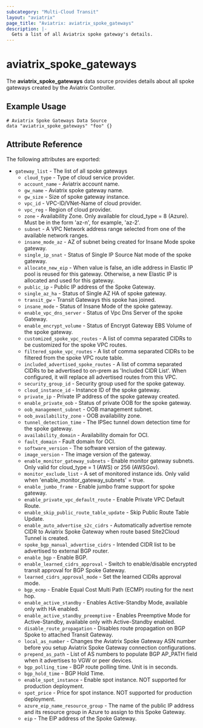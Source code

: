 ```yaml
---
subcategory: "Multi-Cloud Transit"
layout: "aviatrix"
page_title: "Aviatrix: aviatrix_spoke_gateways"
description: |-
  Gets a list of all Aviatrix spoke gateway's details.
---
```


# aviatrix_spoke_gateways

The **aviatrix_spoke_gateways** data source provides details about all spoke gateways created by the Aviatrix Controller.

## Example Usage

```hcl
# Aviatrix Spoke Gateways Data Source
data "aviatrix_spoke_gateways" "foo" {}
```

## Attribute Reference

The following attributes are exported:

* `gateway_list` - The list of all spoke gateways
    * `cloud_type` - Type of cloud service provider.
    * `account_name` - Aviatrix account name.
    * `gw_name` - Aviatrix spoke gateway name.
    * `gw_size` - Size of spoke gateway instance.
    * `vpc_id` - VPC-ID/VNet-Name of cloud provider.
    * `vpc_reg` - Region of cloud provider.
    * `zone` - Availability Zone. Only available for cloud_type = 8 (Azure). Must be in the form 'az-n', for example, 'az-2'.
    * `subnet` - A VPC Network address range selected from one of the available network ranges.
    * `insane_mode_az` - AZ of subnet being created for Insane Mode spoke gateway.
    * `single_ip_snat` - Status of Single IP Source Nat mode of the spoke gateway.
    * `allocate_new_eip` - When value is false, an idle address in Elastic IP pool is reused for this gateway. Otherwise, a new Elastic IP is allocated and used for this gateway.
    * `public_ip` - Public IP address of the Spoke Gateway.
    * `single_az_ha` - Status of Single AZ HA of spoke gateway.
    * `transit_gw` - Transit Gateways this spoke has joined.
    * `insane_mode` - Status of Insane Mode of the spoke gateway.
    * `enable_vpc_dns_server` - Status of Vpc Dns Server of the spoke Gateway.
    * `enable_encrypt_volume` - Status of Encrypt Gateway EBS Volume of the spoke gateway.
    * `customized_spoke_vpc_routes` - A list of comma separated CIDRs to be customized for the spoke VPC routes.
    * `filtered_spoke_vpc_routes` - A list of comma separated CIDRs to be filtered from the spoke VPC route table.
    * `included_advertised_spoke_routes` - A list of comma separated CIDRs to be advertised to on-prem as 'Included CIDR List'. When configured, it will replace all advertised routes from this VPC.
    * `security_group_id` - Security group used for the spoke gateway.
    * `cloud_instance_id` - Instance ID of the spoke gateway.
    * `private_ip` - Private IP address of the spoke gateway created.
    * `enable_private_oob` - Status of private OOB for the spoke gateway.
    * `oob_management_subnet` - OOB management subnet.
    * `oob_availability_zone` - OOB availability zone.
    * `tunnel_detection_time` - The IPSec tunnel down detection time for the spoke gateway.
    * `availability_domain` - Availability domain for OCI.
    * `fault_domain` - Fault domain for OCI.
    * `software_version` - The software version of the gateway.
    * `image_version` - The image version of the gateway.
    * `enable_monitor_gateway_subnets` - Enable monitor gateway subnets. Only valid for cloud_type = 1 (AWS) or 256 (AWSGov).
    * `monitor_exclude_list` - A set of monitored instance ids. Only valid when 'enable_monitor_gateway_subnets' = true.
    * `enable_jumbo_frame` - Enable jumbo frame support for spoke gateway.
    * `enable_private_vpc_default_route` - Enable Private VPC Default Route.
    * `enable_skip_public_route_table_update` - Skip Public Route Table Update.
    * `enable_auto_advertise_s2c_cidrs` - Automatically advertise remote CIDR to Aviatrix Spoke Gateway when route based Site2Cloud Tunnel is created.
    * `spoke_bgp_manual_advertise_cidrs` - Intended CIDR list to be advertised to external BGP router.
    * `enable_bgp` - Enable BGP.
    * `enable_learned_cidrs_approval` - Switch to enable/disable encrypted transit approval for BGP Spoke Gateway.
    * `learned_cidrs_approval_mode` - Set the learned CIDRs approval mode.
    * `bgp_ecmp` - Enable Equal Cost Multi Path (ECMP) routing for the next hop.
    * `enable_active_standby` - Enables Active-Standby Mode, available only with HA enabled.
    * `enable_active_standby_preemptive` - Enables Preemptive Mode for Active-Standby, available only with Active-Standby enabled.
    * `disable_route_propagation` - Disables route propagation on BGP Spoke to attached Transit Gateway.
    * `local_as_number` - Changes the Aviatrix Spoke Gateway ASN number before you setup Aviatrix Spoke Gateway connection configurations.
    * `prepend_as_path` - List of AS numbers to populate BGP AP_PATH field when it advertises to VGW or peer devices.
    * `bgp_polling_time` - BGP route polling time. Unit is in seconds.
    * `bgp_hold_time` - BGP Hold Time.
    * `enable_spot_instance` - Enable spot instance. NOT supported for production deployment.
    * `spot_price` - Price for spot instance. NOT supported for production deployment.
    * `azure_eip_name_resource_group` - The name of the public IP address and its resource group in Azure to assign to this Spoke Gateway.
    * `eip` - The EIP address of the Spoke Gateway.
    